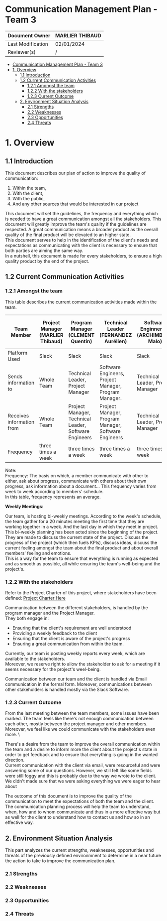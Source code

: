 # Communication Management Plan - Team 3

| Document Owner    | MARLIER THIBAUD |
|-------------------|-----------------|
| Last Modification | 02/01/2024      |
| Reviewer(s)       | /               |

- [Communication Management Plan - Team 3](#communication-management-plan---team-3)
- [1. Overview](#1-overview)
  - [1.1 Introduction](#11-introduction)
  - [1.2 Current Communication Activities](#12-current-communication-activities)
    - [1.2.1 Amongst the team](#121-amongst-the-team)
    - [1.2.2 With the stakeholders](#122-with-the-stakeholders)
    - [1.2.3 Current Outcome](#123-current-outcome)
  - [2. Environment Situation Analysis](#2-environment-situation-analysis)
    - [2.1 Strengths](#21-strengths)
    - [2.2 Weaknesses](#22-weaknesses)
    - [2.3 Opportunities](#23-opportunities)
    - [2.4 Threats](#24-threats)

# 1. Overview

## 1.1 Introduction

This document describes our plan of action to improve the quality of communication:

1. Within the team,
2. With the client,
3. With the public,
4. And any other sources that would be interested in our project

This document will set the guidelines, the frequency and everything which is needed to have a great communication amongst all the stakeholders. This document will greatly improve the team's quality if the guidelines are respected. A great communication means a broader product as the overall quality of the final product will be elevated to an higher state. \
This document serves to help in the identification of the client's needs and expectations as communicating with the client is necessary to ensure that both parties are aiming the same way. \
In a nutshell, this document is made for every stakeholders, to ensure a high quality product by the end of the project.

## 1.2 Current Communication Activities

### 1.2.1 Amongst the team

This table describes the current communication activities made within the team.

| Team Member                | Project Manager (MARLIER Thibaud) | Program Manager (CLEMENT Quentin)                     | Technical Leader (FERNANDEZ Aurélien)                 | Software Enginner #1 (ARCHIMBAUD Malo) | Software Engineer #2 (KAKAL Mathis) | Quality Assurance (LEMOINE Arthur)                    |   |
|----------------------------|-----------------------------------|-------------------------------------------------------|-------------------------------------------------------|----------------------------------------|-------------------------------------|-------------------------------------------------------|---|
| Platform Used              | Slack                             | Slack                                                 | Slack                                                 | Slack                                  | Slack                               | Slack                                                 |   |
| Sends information to       | Whole Team                        | Technical Leader, Project Manager                     | Software Engineers, Project Manager, Program Manager. | Technical Leader, Project Manager      | Technical Leader, Project Manager   | Software Engineers, Technical Leader                  |   |
| Receives information from  | Whole Team                        | Project Manager, Technical Leader, Software Engineers | Project Manager, Program Manager, Software Engineers  | Technical Leader, Project Manager      | Technical Leader, Project Manager   | Project Manager, Software Engineers, Technical Leader |   |
| Frequency                  | three times a week                            | three times a week                                    | three times a week                                    | three times a week                     | three times a week                  | Twice a week                                          |   |

Note: \
Frequency: The basis on which, a member communicate with other to either, ask about progress, communicate with others about their own progress, ask information about a document... This frequency varies from week to week according to members' schedule. \
In this table, frequency represents an average.

**Weekly Meetings**:

Our team, is hosting bi-weekly meetings. According to the week's schedule, the team gather for a 20 minutes meeting the first time that they are working together in a week. And the last day in which they meet in project. \
This bi-weekly planning has been acted since the beginning of the project. They are made to discuss the current state of the project. Discuss the progress of the project (which then fuels KPIs), discuss ideas, discuss the current feeling amongst the team about the final product and about overall members' feeling and emotions. \
This is a way for the team to ensure that everything is running as expected and as smooth as possible, all while ensuring the team's well-being and the project's.

### 1.2.2 With the stakeholders

Refer to the Project Charter of this project, where stakeholders have been defined: [Project Charter Here](https://github.com/algosup/2023-2024-project-3-virtual-processor-team-3/blob/main/documents/Management/project_charter/project_charter.md)

Communication between the different stakeholders, is handled by the program manager and the Project Manager. \
They both engage in:

- Ensuring that the client's requirement are well understood
- Providing a weekly feedback to the client
- Ensuring that the client is aware of the project's progress
- Ensuring a great communication from within the team.

Currently, our team is posting weekly reports every week, which are available to the stakeholders. \
Moreover, we reserve right to allow the stakeholder to ask for a meeting if it seems necessary for the project's weel-being.

Communication between our team and the client is handled via Email communication in the formal form.
Moreover, communications between other stakeholders is handled mostly via the Slack Software.

### 1.2.3 Current Outcome

From the last meeting between the team members, some issues have been marked. The team feels like there's not enough communication between each other, mostly between the project manager and other members. Moreover, we feel like we could communicate with the stakeholders even more. \

There's a desire from the team to improve the overall communication within the team and a desire to inform more the client about the project's state in order to get feedback and to ensure that everything is going in the wanted direction. \
Current communication with the client via email, were resourceful and were answering some of our questions. However, we still felt like some fields were still foggy and this is probably due to the way we wrote to the client. We didn't made sure that we were asking everything we were eager to hear about

The outcome of this document is to improve the quality of the communication to meet the expectations of both the team and the client. The communication planning process will help the team to understand, when, how and to whom communicate and thus in a more effective way but as well for the client to understand how to contact us and how so in an effective way.

## 2. Environment Situation Analysis

This part analyzes the current strengths, weaknesses, opportunities and threats of the previously defined environmnent to determine in a near future the action to take to improve the communication plan.

### 2.1 Strengths

### 2.2 Weaknesses

### 2.3 Opportunities

### 2.4 Threats

<!-- II. Now that you have set out the basis for creating the Communications Plan, the next step is to perform a “Situation Analysis” by describing the strengths, weaknesses, opportunities and threats that exist in your communications environment. For instance:

    • Strengths: Your team may be particularly good at identifying the type of information that people need to receive and the timeframe in which it should be delivered.
    • Weaknesses: But your team may for instance need to improve the frequency that the information is distributed or make the information more selective to the target audience.
    • Opportunities: There may be opportunities for improving project awareness, company profile or public knowledge. You may also be able to build support for your project activities; help gain funding or boost productivity.
    • Threats: Threats which may exist can include; messages not being interpreted as expected, changes to your team culture depending on how they are portrayed or other departments not reacting positively to the communications sent out. 

It is important that you clearly identify all strengths, weaknesses, opportunities and threats, so that you can gain a complete picture of the environment in which you are about to issue formal communications. 

2.3 Lessons Learned
Now that you have described the environment within which formal communications are made, the next step is to describe the current status of communications within your team:

    • List the generic communications activities which have taken place to date
    • Describe how those communications were made and the key messages portrayed
    • Identify the level of success of those messages
    • Document any lessons learned

By describing how prior communications were undertaken by your project / team and any lessons learned, you can further “set the scene” for the communications activities that are needed to keep the right stakeholders informed, with the right information, at the right time.

3 Objectives
So far, you have set out the current state of communications within your team. The next step is to describe the future state, which will be achieved through the execution of this plan.
3.1 Communications Objectives
List here, the top 3 objectives that are to be achieved by the execution of this Communications Plan. Try and make your objectives: Specific, Measurable, Actionable, Relevant and Timely (S.M.A.R.T) where possible. For instance, your objectives may be related to:
    • Increasing stakeholder awareness
    • Improving team efficiency and productivity
    • Gaining management sponsorship and buy-in
    • Changing the perception of your team
    • Improving team culture and behaviour.

    3.2 Communications Guidelines
To help you meet your objectives, list all of the guidelines that are applicable to the dissemination of communications messages within your team. For instance, your communications guidelines might be that:
    • All messages will be audience-specific
    • Every key message will be communicated formally
    • Messages will be distributed through an appropriate channel
    • The team will communicate what people need to know before they need to know it
    • Communication will be tailored, based on what people need to know
    • All critical communications must be approved by management prior to distribution
    • Only the communications team will be able to distribute official press releases
    • Project-wide meetings will be held at all important milestones
    • Regular, unbiased reporting will be undertaken
    • The project team will listen and act on feedback

4 Stakeholders

So far, you have described the communications environment and set 3 key objectives for communications within your team. The next step is to identify who it is that will be involved in the dissemination and receipt of communications issued by your team i.e. who is going to create, send out and receive the formal communications messages.

Download our free Stakeholder Analysis Template for Excel
4.1 Target Audience
List and describe each of the audience groups (i.e. stakeholders) that your team will communicate with. Remember that this is a formal Communications Plan. Therefore, you with only wish to list audience groups whom your team will want to communicate formally with. 

For example, a project may have the following target audiences:

    • Project board (sponsor, director, other board members)
    • Project management team (project manager, project leaders)
    • Project team members
    • Related project teams
    • Project management office
    • Related business unit managers
    • Internal audit or strategy staff
    • External suppliers and contractors
    • Governance and regulatory bodies
4.2 Stakeholder Requirements
You now know exactly who it is that you are going to formally communicate with. The next step is to identify the information that they need to receive. List each stakeholder in the table below then describe the information that they need to receive and the timeframe in which they need to receive it.  -->
